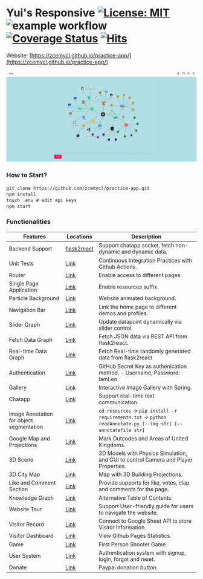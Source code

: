# Yui's Responsive [![License: MIT](https://img.shields.io/badge/License-MIT-yellow.svg)](https://opensource.org/licenses/MIT) ![example workflow](https://github.com/zcemycl/practice-app/actions/workflows/main.yml/badge.svg) [![Coverage Status](https://coveralls.io/repos/github/zcemycl/practice-app/badge.svg?branch=master)](https://coveralls.io/github/zcemycl/practice-app?branch=master) [![Hits](https://hits.seeyoufarm.com/api/count/incr/badge.svg?url=https%3A%2F%2Fgithub.com%2Fzcemycl%2Fpractice-app&count_bg=%2379C83D&title_bg=%23555555&icon=&icon_color=%23E7E7E7&title=hits&edge_flat=false)](https://hits.seeyoufarm.com)

Website: [https://zcemycl.github.io/practice-app/](https://zcemycl.github.io/practice-app/)


![img](./resources/demo.gif)
### How to Start?
```
git clone https://github.com/zcemycl/practice-app.git
npm install
touch .env # edit api keys
npm start
```

### Functionalities 
|Features|Locations|Description|
|--|--|--|
|Backend Support|[flask2react](https://github.com/zcemycl/flask2react)|Support chatapp socket, fetch non-dynamic and dynamic data. |
|Unit Tests|[Link](.github/workflows/main.yml)|Continuous Integration Practices with Github Actions.|
|Router|[Link](src/LoadBalancer.jsx)|Enable access to different pages.|
|Single Page Application|[Link](public)|Enable resources suffix.|
|Particle Background|[Link](src/config)|Website animated background.|
|Navigation Bar|[Link](src/components/Navbar)|Link the home page to different demos and profiles.|
|Slider Graph|[Link](src/components/ProGraph/UIPlot)|Update datapoint dynamically via slider control.|
|Fetch Data Graph|[Link](src/components/ProGraph/FetchPlot)|Fetch JSON data via REST API from flask2react.|
|Real-time Data Graph|[Link](src/components/ProGraph/SocketPlot)|Fetch Real-time randomly generated data from flask2react|
|Authentication|[Link](src/components/Auth)|GitHub Secret Key as authenication method.  - Username, Password: IamLeo |
|Gallery|[Link](src/components/Random)|Interactive Image Gallery with Spring.|
|Chatapp|[Link](src/components/Chatapp)|Support real-time text communication.|
|Image Annotation for object segmentation|[Link](src/components/Annotate)|`cd resources` -> `pip install -r requirements.txt` -> `python readAnnotate.py [--img str] [--annotatefile str]` |
|Google Map and Projections|[Link](src/components/ClusterMap)|Mark Outcodes and Areas of United Kingdoms.|
|3D Scene|[Link](src/components/ThreeFiber)|3D Models with Physics Simulation, and GUI to control Camera and Player Properties.|
|3D City Map|[Link](src/components/Map)|Map with 3D Building Projections.|
|Like and Comment Section|[Link](src/components/CommentLike)|Provide supports for like, votes, clap and comments for the page.|
|Knowledge Graph|[Link](src/components/Knowledge)|Alternative Table of Contents.|
|Website Tour|[Link](src/components/Knowledge)|Support User-friendly guide for users to navigate the website.|
|Visitor Record|[Link](src/components/Visitors)|Connect to Google Sheet API to store Visitor Information.|
|Visitor Dashboard|[Link](src/components/Visitors)|View Github Pages Statistics.|
|Game|[Link](src/components/Game)|First Person Shooter Game.|
|User System|[Link](src/components/Login)|Authentication system with signup, login, forgot and reset.|
|Donate|[Link](src/components/Donate)|Paypal donation button.|



